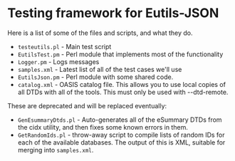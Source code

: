 # Testing framework for Eutils-JSON

Here is a list of some of the files and scripts, and what they do.

* `testeutils.pl` - Main test script
* `EutilsTest.pm` - Perl module that implements most of the functionality
* `Logger.pm` - Logs messages
* `samples.xml` - Latest list of all of the test cases we'll use
* `EutilsJson.pm` - Perl module with some shared code.
* `catalog.xml` - OASIS catalog file.  This allows you to use local copies
  of all DTDs with all of the tools.  This must only be used with --dtd-remote.

These are deprecated and will be replaced eventually:

* `GenEsummaryDtds.pl` - Auto-generates all of the eSummary DTDs from the cidx
  utility, and then fixes some known errors in them.
* `GetRandomIds.pl` - throw-away script to compile lists of random IDs for each
  of the available databases.  The output of this is XML, suitable for merging
  into `samples.xml`.
